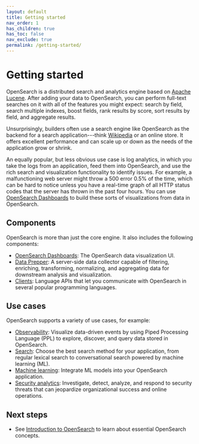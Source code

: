 ```yaml
---
layout: default
title: Getting started
nav_order: 1
has_children: true
has_toc: false
nav_exclude: true
permalink: /getting-started/
---
```


# Getting started

OpenSearch is a distributed search and analytics engine based on [Apache Lucene](https://lucene.apache.org/). After adding your data to OpenSearch, you can perform full-text searches on it with all of the features you might expect: search by field, search multiple indexes, boost fields, rank results by score, sort results by field, and aggregate results.

Unsurprisingly, builders often use a search engine like OpenSearch as the backend for a search application---think [Wikipedia](https://en.wikipedia.org/wiki/Wikipedia:FAQ/Technical#What_software_is_used_to_run_Wikipedia?) or an online store. It offers excellent performance and can scale up or down as the needs of the application grow or shrink.

An equally popular, but less obvious use case is log analytics, in which you take the logs from an application, feed them into OpenSearch, and use the rich search and visualization functionality to identify issues. For example, a malfunctioning web server might throw a 500 error 0.5% of the time, which can be hard to notice unless you have a real-time graph of all HTTP status codes that the server has thrown in the past four hours. You can use [OpenSearch Dashboards]({{site.url}}{{site.baseurl}}/dashboards/index/) to build these sorts of visualizations from data in OpenSearch.

## Components

OpenSearch is more than just the core engine. It also includes the following components:

- [OpenSearch Dashboards]({{site.url}}{{site.baseurl}}/dashboards/index/): The OpenSearch data visualization UI.
- [Data Prepper]({{site.url}}{{site.baseurl}}/data-prepper/): A server-side data collector capable of filtering, enriching, transforming, normalizing, and aggregating data for downstream analysis and visualization.
- [Clients]({{site.url}}{{site.baseurl}}/clients/): Language APIs that let you communicate with OpenSearch in several popular programming languages.

## Use cases

OpenSearch supports a variety of use cases, for example:

- [Observability]({{site.url}}{{site.baseurl}}/observing-your-data/): Visualize data-driven events by using Piped Processing Language (PPL) to explore, discover, and query data stored in OpenSearch.
- [Search]({{site.url}}{{site.baseurl}}/search-plugins/): Choose the best search method for your application, from regular lexical search to conversational search powered by machine learning (ML).
- [Machine learning]({{site.url}}{{site.baseurl}}/ml-commons-plugin/): Integrate ML models into your OpenSearch application.
- [Security analytics]({{site.url}}{{site.baseurl}}/security-analytics/): Investigate, detect, analyze, and respond to security threats that can jeopardize organizational success and online operations. 

## Next steps

- See [Introduction to OpenSearch]({{site.url}}{{site.baseurl}}/getting-started/intro/) to learn about essential OpenSearch concepts.